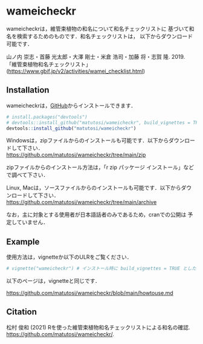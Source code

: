 
# wameicheckr

wameicheckrは，維管束植物の和名について和名チェックリストに
基づいて和名を検索するためのものです．和名チェックリストは，
以下からダウンロード可能です．

山ノ内 崇志・首藤 光太郎・大澤 剛士・米倉 浩司・加藤 将・志賀 隆. 2019.
「維管束植物和名チェックリスト」
(<https://www.gbif.jp/v2/activities/wamei_checklist.html>)

## Installation

wameicheckrは，[GitHub](https://github.com/)からインストールできます．

``` r
# install.packages("devtools")
# devtools::install_github("matutosi/wameicheckr", build_vignettes = TRUE) # pandocが必要
devtools::install_github("matutosi/wameicheckr")
```

Windowsは，zipファイルからのインストールも可能です．以下からダウンロードして下さい．  
<https://github.com/matutosi/wameicheckr/tree/main/zip>

zipファイルからのインストール方法は，「r zip パッケージ
インストール」などで調べて下さい．

Linux,
Macは，ソースファイルからのインストールも可能です．以下からダウンロードして下さい．  
<https://github.com/matutosi/wameicheckr/tree/main/archive>

なお，主に対象とする使用者が日本語話者のみであるため，cranでの公開は
予定していません．

## Example

使用方法は，vignetteか以下のULRをご覧ください．

``` r
# vignette("wameicheckr") # インストール時に build_vignettes = TRUE としたとき
```

以下のページは，vignetteと同じです．

<https://github.com/matutosi/wameicheckr/blob/main/howtouse.md>

## Citation

松村 俊和 (2021) Rを使った維管束植物和名チェックリストによる和名の確認.
<https://github.com/matutosi/wameicheckr/>.
